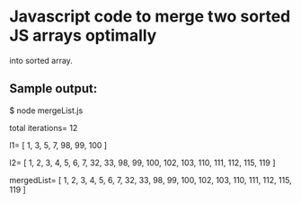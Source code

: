 # Javascript code to merge two sorted JS arrays optimally
  into sorted array.

## Sample output:
$ node mergeList.js 

total iterations= 12

l1= [ 1, 3, 5, 7, 98, 99, 100 ]

l2= [ 1, 2, 3, 4, 5, 6, 7, 32, 33, 98, 99, 100, 102, 103, 110, 111, 112, 115, 119 ]

mergedList= [ 1, 2, 3, 4, 5, 6, 7, 32, 33, 98, 99, 100, 102, 103, 110, 111, 112, 115, 119 ]


